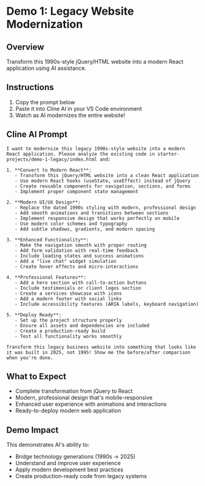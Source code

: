 # Demo 1: Legacy Website Modernization

## Overview
Transform this 1990s-style jQuery/HTML website into a modern React application using AI assistance.

## Instructions
1. Copy the prompt below
2. Paste it into Cline AI in your VS Code environment
3. Watch as AI modernizes the entire website!

## Cline AI Prompt

```
I want to modernize this legacy 1990s-style website into a modern React application. Please analyze the existing code in starter-projects/demo-1-legacy/index.html and:

1. **Convert to Modern React**:
   - Transform this jQuery/HTML website into a clean React application
   - Use modern React hooks (useState, useEffect) instead of jQuery
   - Create reusable components for navigation, sections, and forms
   - Implement proper component state management

2. **Modern UI/UX Design**:
   - Replace the dated 1990s styling with modern, professional design
   - Add smooth animations and transitions between sections
   - Implement responsive design that works perfectly on mobile
   - Use modern color schemes and typography
   - Add subtle shadows, gradients, and modern spacing

3. **Enhanced Functionality**:
   - Make the navigation smooth with proper routing
   - Add form validation with real-time feedback
   - Include loading states and success animations
   - Add a "live chat" widget simulation
   - Create hover effects and micro-interactions

4. **Professional Features**:
   - Add a hero section with call-to-action buttons
   - Include testimonials or client logos section
   - Create a services showcase with icons
   - Add a modern footer with social links
   - Include accessibility features (ARIA labels, keyboard navigation)

5. **Deploy Ready**:
   - Set up the project structure properly
   - Ensure all assets and dependencies are included
   - Create a production-ready build
   - Test all functionality works smoothly

Transform this legacy business website into something that looks like it was built in 2025, not 1995! Show me the before/after comparison when you're done.
```

## What to Expect
- Complete transformation from jQuery to React
- Modern, professional design that's mobile-responsive
- Enhanced user experience with animations and interactions
- Ready-to-deploy modern web application

## Demo Impact
This demonstrates AI's ability to:
- Bridge technology generations (1990s → 2025)
- Understand and improve user experience
- Apply modern development best practices
- Create production-ready code from legacy systems
